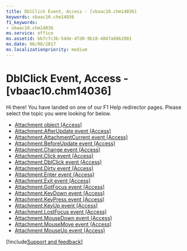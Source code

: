 ```yaml
---
title: DblClick Event, Access - [vbaac10.chm14036]
keywords: vbaac10.chm14036
f1_keywords:
- vbaac10.chm14036
ms.service: office
ms.assetid: bb7c7c3b-54de-4fd8-9b18-4047a6862001
ms.date: 06/08/2017
ms.localizationpriority: medium
---
```



# DblClick Event, Access - [vbaac10.chm14036]

Hi there! You have landed on one of our F1 Help redirector pages. Please select the topic you were looking for below.

- [Attachment object (Access)](https://msdn.microsoft.com/library/b0756145-9012-f9b9-7df9-e168defed3bf%28Office.15%29.aspx)
- [Attachment.AfterUpdate event (Access)](https://msdn.microsoft.com/library/09dfe871-0e56-38fc-46d2-c517ea795907%28Office.15%29.aspx)
- [Attachment.AttachmentCurrent event (Access)](https://msdn.microsoft.com/library/4b81608a-d591-7ce2-0075-8d841a825a9f%28Office.15%29.aspx)
- [Attachment.BeforeUpdate event (Access)](https://msdn.microsoft.com/library/0437e831-b96f-60b6-1a7c-3e1f720394b7%28Office.15%29.aspx)
- [Attachment.Change event (Access)](https://msdn.microsoft.com/library/5b34517d-f3a8-a10d-1bc3-ed3bc8ecc484%28Office.15%29.aspx)
- [Attachment.Click event (Access)](https://msdn.microsoft.com/library/cdeff1db-5d95-dab5-79ae-d02ac25d5659%28Office.15%29.aspx)
- [Attachment.DblClick event (Access)](https://msdn.microsoft.com/library/abc31523-5154-2d91-67c0-03cc0e73e957%28Office.15%29.aspx)
- [Attachment.Dirty event (Access)](https://msdn.microsoft.com/library/d211238b-cbe4-f0ef-471b-33c1ced1aa9b%28Office.15%29.aspx)
- [Attachment.Enter event (Access)](https://msdn.microsoft.com/library/0ca691d8-aace-3240-c7c7-acfb69960f4a%28Office.15%29.aspx)
- [Attachment.Exit event (Access)](https://msdn.microsoft.com/library/a083d56d-7a57-6874-14e6-c830f598a950%28Office.15%29.aspx)
- [Attachment.GotFocus event (Access)](https://msdn.microsoft.com/library/9c841973-cb31-2ec6-d593-97ad8803250b%28Office.15%29.aspx)
- [Attachment.KeyDown event (Access)](https://msdn.microsoft.com/library/91a000e2-0a4e-4dd0-2715-b1987eb7212a%28Office.15%29.aspx)
- [Attachment.KeyPress event (Access)](https://msdn.microsoft.com/library/fc54afea-35ca-e354-1223-c7f3d5cf00b0%28Office.15%29.aspx)
- [Attachment.KeyUp event (Access)](https://msdn.microsoft.com/library/4b13f772-12e7-b840-029a-3736df1a9645%28Office.15%29.aspx)
- [Attachment.LostFocus event (Access)](https://msdn.microsoft.com/library/b2a680bb-faec-bc7d-c568-3c827ee5d6b1%28Office.15%29.aspx)
- [Attachment.MouseDown event (Access)](https://msdn.microsoft.com/library/45056b32-a019-1284-35e4-fefab6ba2e3e%28Office.15%29.aspx)
- [Attachment.MouseMove event (Access)](https://msdn.microsoft.com/library/61ec0bdb-6e39-a4a7-92aa-45d543e35109%28Office.15%29.aspx)
- [Attachment.MouseUp event (Access)](https://msdn.microsoft.com/library/af4d03e6-af13-d91f-168f-70e90783aa2a%28Office.15%29.aspx)

[!include[Support and feedback](~/includes/feedback-boilerplate.md)]